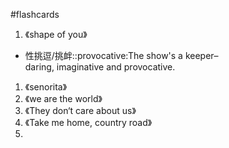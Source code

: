#flashcards 

1. 《shape of you》

- 性挑逗/挑衅::provocative:The show's a keeper–daring, imaginative and provocative.
<!--SR:!2024-06-09,6,230-->

1. 《senorita》
2. 《we are the world》
3. 《They don‘t care about us》
4. 《Take me home, country road》
5. 

